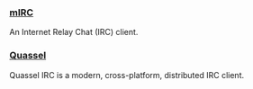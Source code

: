 ### [mIRC](http://www.mirc.com/)

An Internet Relay Chat \(IRC\) client.

### [Quassel](http://quassel-irc.org/)

Quassel IRC is a modern, cross-platform, distributed IRC client.

